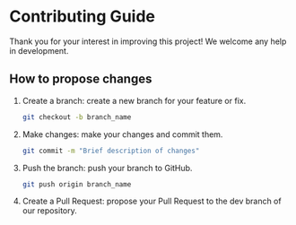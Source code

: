 # Contributing Guide

Thank you for your interest in improving this project! We welcome any help in development.

## How to propose changes

1. Create a branch: create a new branch for your feature or fix.
   ```bash
   git checkout -b branch_name
   ```

2. Make changes: make your changes and commit them.
   ```bash
   git commit -m "Brief description of changes"
   ```

3. Push the branch: push your branch to GitHub.
   ```bash
   git push origin branch_name
   ```

4. Create a Pull Request: propose your Pull Request to the dev branch of our repository.
